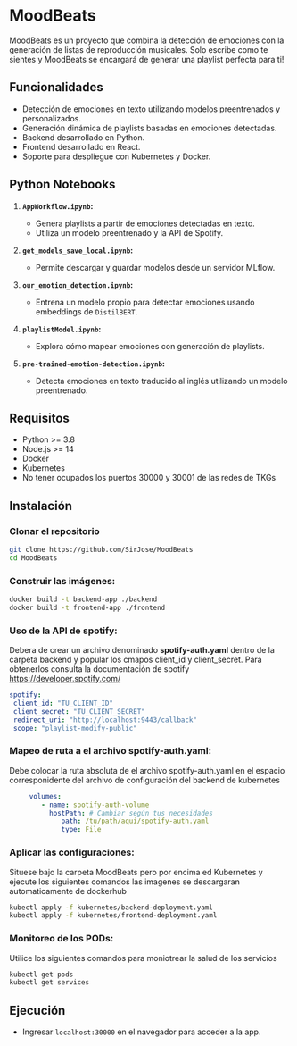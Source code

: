 # MoodBeats

MoodBeats es un proyecto que combina la detección de emociones con la generación de listas de reproducción musicales. Solo escribe como te sientes y MoodBeats se encargará de generar una playlist perfecta para ti!

## Funcionalidades
- Detección de emociones en texto utilizando modelos preentrenados y personalizados.
- Generación dinámica de playlists basadas en emociones detectadas.
- Backend desarrollado en Python.
- Frontend desarrollado en React.
- Soporte para despliegue con Kubernetes y Docker.

## Python Notebooks

1. **`AppWorkflow.ipynb`:**
   - Genera playlists a partir de emociones detectadas en texto.
   - Utiliza un modelo preentrenado y la API de Spotify.

2. **`get_models_save_local.ipynb`:**
   - Permite descargar y guardar modelos desde un servidor MLflow.

3. **`our_emotion_detection.ipynb`:**
   - Entrena un modelo propio para detectar emociones usando embeddings de `DistilBERT`.

4. **`playlistModel.ipynb`:**
   - Explora cómo mapear emociones con generación de playlists.

5. **`pre-trained-emotion-detection.ipynb`:**
   - Detecta emociones en texto traducido al inglés utilizando un modelo preentrenado.

## Requisitos
- Python >= 3.8
- Node.js >= 14
- Docker
- Kubernetes
- No tener ocupados los puertos 30000 y 30001 de las redes de TKGs

## Instalación

### Clonar el repositorio
```bash
git clone https://github.com/SirJose/MoodBeats
cd MoodBeats
```

### Construir las imágenes:
 ```bash
 docker build -t backend-app ./backend
 docker build -t frontend-app ./frontend
 ```
### Uso de la API de spotify:
Debera de crear un archivo denominado **spotify-auth.yaml** dentro de la carpeta backend 
y popular los cmapos client_id y client_secret. Para obtenerlos consulta la documentación de spotify https://developer.spotify.com/
 ```yaml
spotify:
  client_id: "TU_CLIENT_ID"
  client_secret: "TU_CLIENT_SECRET"
  redirect_uri: "http://localhost:9443/callback"
  scope: "playlist-modify-public"
 ```
### Mapeo de ruta a el archivo spotify-auth.yaml:
Debe colocar la ruta absoluta de el archivo spotify-auth.yaml en el espacio corresponidente del
archivo de configuración del backend de kubernetes
 ```yaml
      volumes:
         - name: spotify-auth-volume
           hostPath: # Cambiar según tus necesidades
              path: /tu/path/aqui/spotify-auth.yaml
              type: File

 ```

### Aplicar las configuraciones:
Situese bajo la carpeta MoodBeats pero por encima ed Kubernetes y ejecute los siguientes comandos las imagenes
se descargaran automaticamente de dockerhub
```bash
kubectl apply -f kubernetes/backend-deployment.yaml
kubectl apply -f kubernetes/frontend-deployment.yaml
```
### Monitoreo de los PODs:
Utilice los siguientes comandos para moniotrear la salud de los servicios

```bash
kubectl get pods
kubectl get services
```

## Ejecución

- Ingresar `localhost:30000` en el navegador para acceder a la app.
